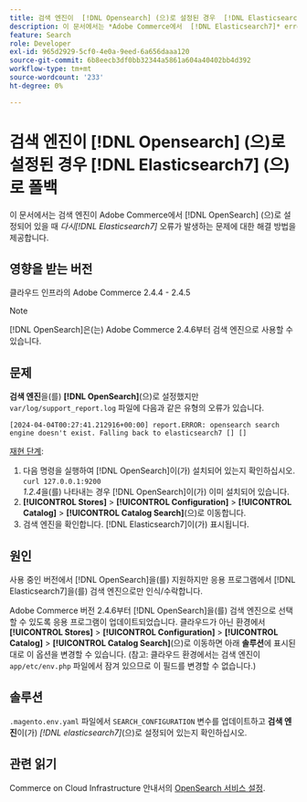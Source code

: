 ```yaml
---
title: 검색 엔진이  [!DNL Opensearch] (으)로 설정된 경우  [!DNL Elasticsearch7] (으)로 폴백
description: 이 문서에서는 *Adobe Commerce에서  [!DNL Elasticsearch7]* error occurs when the search engine is set to [!DNL OpenSearch] 로 폴백 시 발생하는 문제에 대한 해결 방법을 제공합니다.
feature: Search
role: Developer
exl-id: 965d2929-5cf0-4e0a-9eed-6a656daaa120
source-git-commit: 6b8eecb3df0bb32344a5861a604a40402bb4d392
workflow-type: tm+mt
source-wordcount: '233'
ht-degree: 0%

---
```


# 검색 엔진이 [!DNL Opensearch] (으)로 설정된 경우 [!DNL Elasticsearch7] (으)로 폴백

이 문서에서는 검색 엔진이 Adobe Commerce에서 [!DNL OpenSearch] (으)로 설정되어 있을 때 *다시[!DNL Elasticsearch7]* 오류가 발생하는 문제에 대한 해결 방법을 제공합니다.

## 영향을 받는 버전

클라우드 인프라의 Adobe Commerce 2.4.4 - 2.4.5

>[!NOTE]
>
>[!DNL OpenSearch]은(는) Adobe Commerce 2.4.6부터 검색 엔진으로 사용할 수 있습니다.

## 문제

**검색 엔진**&#x200B;을(를) **[!DNL OpenSearch]**(으)로 설정했지만 `var/log/support_report.log` 파일에 다음과 같은 유형의 오류가 있습니다.

```[2024-04-04T00:27:41.212916+00:00] report.ERROR: opensearch search engine doesn't exist. Falling back to elasticsearch7 [] []```

<u>재현 단계</u>:

1. 다음 명령을 실행하여 [!DNL OpenSearch]이(가) 설치되어 있는지 확인하십시오. `curl 127.0.0.1:9200`<br>
*1.2.4*&#x200B;을(를) 나타내는 경우 [!DNL OpenSearch]이(가) 이미 설치되어 있습니다.
1. **[!UICONTROL Stores]** > **[!UICONTROL Configuration]** > **[!UICONTROL Catalog]** > **[!UICONTROL Catalog Search]**(으)로 이동합니다.
1. 검색 엔진을 확인합니다. [!DNL Elasticsearch7]이(가) 표시됩니다.

## 원인

사용 중인 버전에서 [!DNL OpenSearch]을(를) 지원하지만 응용 프로그램에서 [!DNL Elasticsearch7]을(를) 검색 엔진으로만 인식/수락합니다.

Adobe Commerce 버전 2.4.6부터 [!DNL OpenSearch]을(를) 검색 엔진으로 선택할 수 있도록 응용 프로그램이 업데이트되었습니다.
클라우드가 아닌 환경에서 **[!UICONTROL Stores]** > **[!UICONTROL Configuration]** > **[!UICONTROL Catalog]** > **[!UICONTROL Catalog Search]**(으)로 이동하면 아래 **솔루션**&#x200B;에 표시된 대로 이 옵션을 변경할 수 있습니다.
(참고: 클라우드 환경에서는 검색 엔진이 `app/etc/env.php` 파일에서 잠겨 있으므로 이 필드를 변경할 수 없습니다.)

## 솔루션

`.magento.env.yaml` 파일에서 `SEARCH_CONFIGURATION` 변수를 업데이트하고 **검색 엔진**&#x200B;이(가) *[!DNL elasticsearch7]*(으)로 설정되어 있는지 확인하십시오.

## 관련 읽기

Commerce on Cloud Infrastructure 안내서의 [OpenSearch 서비스 설정](https://experienceleague.adobe.com/docs/commerce-cloud-service/user-guide/configure/service/opensearch.html?lang=ko).
